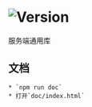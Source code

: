 # ![Version](https://img.shields.io/badge/version-11.105.30-green.svg)

服务端通用库

## 文档
    * `npm run doc`
    * 打开`doc/index.html`